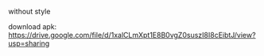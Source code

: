 
without style

download apk: https://drive.google.com/file/d/1xalCLmXpt1E8B0vgZ0suszI8I8cEibtJ/view?usp=sharing
